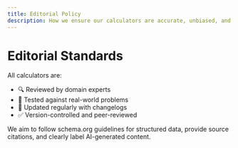 ```yaml
---
title: Editorial Policy
description: How we ensure our calculators are accurate, unbiased, and up to date.
---
```


# Editorial Standards

All calculators are:

- 🔍 Reviewed by domain experts
- 🧪 Tested against real-world problems
- 📆 Updated regularly with changelogs
- ✅ Version-controlled and peer-reviewed

We aim to follow schema.org guidelines for structured data, provide source citations, and clearly label AI-generated content.